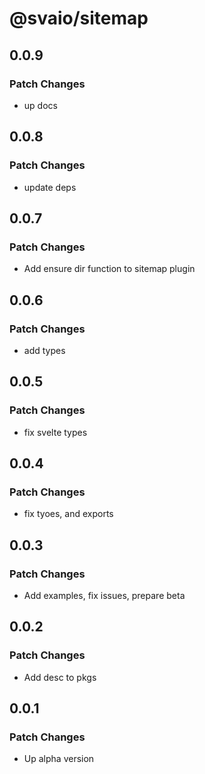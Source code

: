 # @svaio/sitemap

## 0.0.9

### Patch Changes

- up docs

## 0.0.8

### Patch Changes

- update deps

## 0.0.7

### Patch Changes

- Add ensure dir function to sitemap plugin

## 0.0.6

### Patch Changes

- add types

## 0.0.5

### Patch Changes

- fix svelte types

## 0.0.4

### Patch Changes

- fix tyoes, and exports

## 0.0.3

### Patch Changes

- Add examples, fix issues, prepare beta

## 0.0.2

### Patch Changes

- Add desc to pkgs

## 0.0.1

### Patch Changes

- Up alpha version
